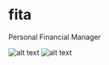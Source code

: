 # fita
Personal Financial Manager

![alt text](https://i.imgur.com/IPGKeHT.png "fita1")
![alt text](https://i.imgur.com/aq8anLP.png "fita2")

